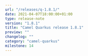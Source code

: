 ```yaml
---
url: "/releases/q-1.8.1/"
date: 2021-04-07T18:00:00+01:00
type: release-note
version: "1.8.1"
title: "Camel Quarkus release 1.8.1"
preview: ""
changelog: ""
category: "camel-quarkus"
milestone: 14
---
```

